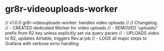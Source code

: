 # gr8r-videouploads-worker
// v1.0.0 gr8r-videouploads-worker: handles video uploads
//
// Changelog:
// - CREATED dedicated Worker for video uploads
// - REMOVED 'uploads/' prefix from R2 key unless explicitly set via query param
// - UPLOADS video to R2, updates Airtable, triggers Rev.ai job
// - LOGS all major steps to Grafana with verbose error handling
